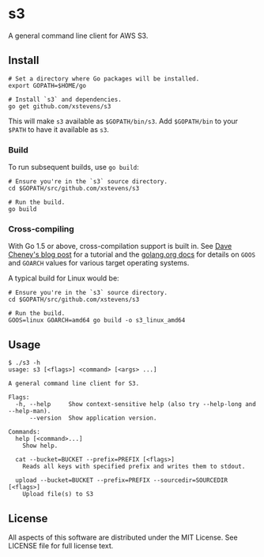 # s3
A general command line client for AWS S3.

## Install

```
# Set a directory where Go packages will be installed.
export GOPATH=$HOME/go

# Install `s3` and dependencies.
go get github.com/xstevens/s3
```

This will make `s3` available as `$GOPATH/bin/s3`.
Add `$GOPATH/bin` to your `$PATH` to have it available as `s3`.

### Build

To run subsequent builds, use `go build`:

```
# Ensure you're in the `s3` source directory.
cd $GOPATH/src/github.com/xstevens/s3

# Run the build.
go build
```

### Cross-compiling

With Go 1.5 or above, cross-compilation support is built in.
See [Dave Cheney's blog post](http://dave.cheney.net/2015/08/22/cross-compilation-with-go-1-5)
for a tutorial and the [golang.org docs](https://golang.org/doc/install/source#environment)
for details on `GOOS` and `GOARCH` values for various target operating systems.

A typical build for Linux would be:
```
# Ensure you're in the `s3` source directory.
cd $GOPATH/src/github.com/xstevens/s3

# Run the build.
GOOS=linux GOARCH=amd64 go build -o s3_linux_amd64
```

## Usage
```
$ ./s3 -h
usage: s3 [<flags>] <command> [<args> ...]

A general command line client for S3.

Flags:
  -h, --help     Show context-sensitive help (also try --help-long and --help-man).
      --version  Show application version.

Commands:
  help [<command>...]
    Show help.

  cat --bucket=BUCKET --prefix=PREFIX [<flags>]
    Reads all keys with specified prefix and writes them to stdout.

  upload --bucket=BUCKET --prefix=PREFIX --sourcedir=SOURCEDIR [<flags>]
    Upload file(s) to S3
```

## License
All aspects of this software are distributed under the MIT License. See LICENSE file for full license text.
